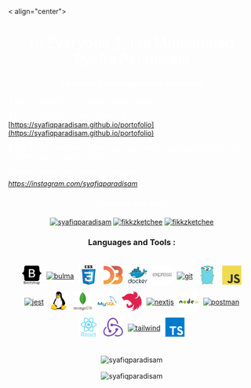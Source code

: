 <style>
  .gambar {
    border-radius: 10px;
    width: 200px;
  }
  .gambar-wrapper {
    display: flex;
    justify-content:center;
    padding-bottom: 20px;
  }
  .performance {
    display:flex;
    flex-wrap: wrap;
    justify-content:center;
    align-items:center;
    gap:10px;
  }
  .sosmed {
    display: flex;
    justify-content:center;
    align-items:center;
    gap:10px;
    padding-bottom: 20px;
  }
  .tech {
    display:flex;
    flex-wrap:wrap;
    justify-content:center;
    align-items:center;
    gap:10px;
    padding: 20px;
  }
  .background {
    background-color: #333;
    display:flex;
    padding: 30px;
    color:white;
    flex-direction:column;
    justify-content:center;
  }
</style>

< align="center">

<h1 align="center"><span style="color:white">Hi Everyone 👋, I'm Muhammad Syafiq Paradisam</span></h1>
<h3 align="center"><span style="color:white">A Fullstack developer from Indonesia</span></h3>


<span style="color:white">🌱 I’m currently learning Vuejs, Svelte, golang</span>

<span style="color:white">👨‍💻 All of my projects are available at</span>
[https://syafiqparadisam.github.io/portofolio](https://syafiqparadisam.github.io/portofolio)

<span style="color:white">💬 Ask me about *React, nodejs, expressjs, html, css,javascript, typescript, reduxtoolkit, mongodb, mysql*</span>

<span style="color:white"> 📫 How to reach me dm me on instagram </span>
*<https://instagram.com/syafiqparadisam>*

<h3 align="center"><span style="color:white">Connect with me :</span></h3>

<p align="center">
<a href="https://instagram.com/syafiqparadisam" target="blank"><img align="center" src="https://raw.githubusercontent.com/rahuldkjain/github-profile-readme-generator/master/src/images/icons/Social/instagram.svg" alt="syafiqparadisam" height="30" width="40" /></a>
<a href="https://www.youtube.com/@fikkzketchee5661" target="blank"><img align="center" src="https://raw.githubusercontent.com/rahuldkjain/github-profile-readme-generator/master/src/images/icons/Social/youtube.svg" alt="fikkzketchee" height="30" width="40" /></a>
<a href="https://www.linkedin.com/in/syafiq-paradisam-b72749258" target="blank"><img align="center" src="https://raw.githubusercontent.com/rahuldkjain/github-profile-readme-generator/master/src/images/icons/Social/linked-in-alt.svg" alt="fikkzketchee" height="30" width="40" /></a>
</p>

<h3 align="center">Languages and Tools :</h3>
<div align="center" class="tech">
  <a href="https://getbootstrap.com" target="_blank" rel="noreferrer"> <img src="https://raw.githubusercontent.com/devicons/devicon/master/icons/bootstrap/bootstrap-plain-wordmark.svg" alt="bootstrap" width="40" height="40"/> </a>
  <a href="https://bulma.io/" target="_blank" rel="noreferrer"> <img src="https://raw.githubusercontent.com/gilbarbara/logos/804dc257b59e144eaca5bc6ffd16949752c6f789/logos/bulma.svg" alt="bulma" width="40" height="40"/> </a>
  <a href="https://www.w3schools.com/css/" target="_blank" rel="noreferrer"> <img src="https://raw.githubusercontent.com/devicons/devicon/master/icons/css3/css3-original-wordmark.svg" alt="css3" width="40" height="40"/> </a>
  <a href="https://d3js.org/" target="_blank" rel="noreferrer"> <img src="https://raw.githubusercontent.com/devicons/devicon/master/icons/d3js/d3js-original.svg" alt="d3js" width="40" height="40"/> </a>
  <a href="https://www.docker.com/" target="_blank" rel="noreferrer"> <img src="https://raw.githubusercontent.com/devicons/devicon/master/icons/docker/docker-original-wordmark.svg" alt="docker" width="40" height="40"/> </a>
  <a href="https://expressjs.com" target="_blank" rel="noreferrer"> <img src="https://raw.githubusercontent.com/devicons/devicon/master/icons/express/express-original-wordmark.svg" alt="express" width="40" height="40"/> </a>
  <a href="https://git-scm.com/" target="_blank" rel="noreferrer"> <img src="https://www.vectorlogo.zone/logos/git-scm/git-scm-icon.svg" alt="git" width="40" height="40"/> </a> <a href="https://golang.org" target="_blank" rel="noreferrer"> <img src="https://raw.githubusercontent.com/devicons/devicon/master/icons/go/go-original.svg" alt="go" width="40" height="40"/> </a>
  <a href="https://developer.mozilla.org/en-US/docs/Web/JavaScript" target="_blank" rel="noreferrer"> <img src="https://raw.githubusercontent.com/devicons/devicon/master/icons/javascript/javascript-original.svg" alt="javascript" width="40" height="40"/> </a>
  <a href="https://jestjs.io" target="_blank" rel="noreferrer"> <img src="https://www.vectorlogo.zone/logos/jestjsio/jestjsio-icon.svg" alt="jest" width="40" height="40"/> </a>
  <a href="https://www.linux.org/" target="_blank" rel="noreferrer"> <img src="https://raw.githubusercontent.com/devicons/devicon/master/icons/linux/linux-original.svg" alt="linux" width="40" height="40"/> </a> <a href="https://www.mongodb.com/" target="_blank" rel="noreferrer"> <img src="https://raw.githubusercontent.com/devicons/devicon/master/icons/mongodb/mongodb-original-wordmark.svg" alt="mongodb" width="40" height="40"/> </a> <a href="https://www.mysql.com/" target="_blank" rel="noreferrer"> <img src="https://raw.githubusercontent.com/devicons/devicon/master/icons/mysql/mysql-original-wordmark.svg" alt="mysql" width="40" height="40"/> </a> <a href="https://nestjs.com/" target="_blank" rel="noreferrer"> <img src="https://raw.githubusercontent.com/devicons/devicon/master/icons/nestjs/nestjs-plain.svg" alt="nestjs" width="40" height="40"/> </a> <a href="https://nextjs.org/" target="_blank" rel="noreferrer"> <img src="https://cdn.worldvectorlogo.com/logos/nextjs-2.svg" alt="nextjs" width="40" height="40"/> </a> <a href="https://nodejs.org" target="_blank" rel="noreferrer"> <img src="https://raw.githubusercontent.com/devicons/devicon/master/icons/nodejs/nodejs-original-wordmark.svg" alt="nodejs" width="40" height="40"/> </a> <a href="https://postman.com" target="_blank" rel="noreferrer"> <img src="https://www.vectorlogo.zone/logos/getpostman/getpostman-icon.svg" alt="postman" width="40" height="40"/> </a> <a href="https://reactjs.org/" target="_blank" rel="noreferrer"> <img src="https://raw.githubusercontent.com/devicons/devicon/master/icons/react/react-original-wordmark.svg" alt="react" width="40" height="40"/> </a> <a href="https://redux.js.org" target="_blank" rel="noreferrer"> <img src="https://raw.githubusercontent.com/devicons/devicon/master/icons/redux/redux-original.svg" alt="redux" width="40" height="40"/> </a> <a href="https://tailwindcss.com/" target="_blank" rel="noreferrer"> <img src="https://www.vectorlogo.zone/logos/tailwindcss/tailwindcss-icon.svg" alt="tailwind" width="40" height="40"/> </a> <a href="https://www.typescriptlang.org/" target="_blank" rel="noreferrer"> <img src="https://raw.githubusercontent.com/devicons/devicon/master/icons/typescript/typescript-original.svg" alt="typescript" width="40" height="40"/> </a> </div>


<p align="center"><img align="center" src="https://github-readme-stats.vercel.app/api/top-langs?username=syafiqparadisam&show_icons=true&locale=en&layout=compact" alt="syafiqparadisam" /></p>

<p align="center"><img align="center" src="https://github-readme-streak-stats.herokuapp.com/?user=syafiqparadisam&" alt="syafiqparadisam" /></p>

</div>
